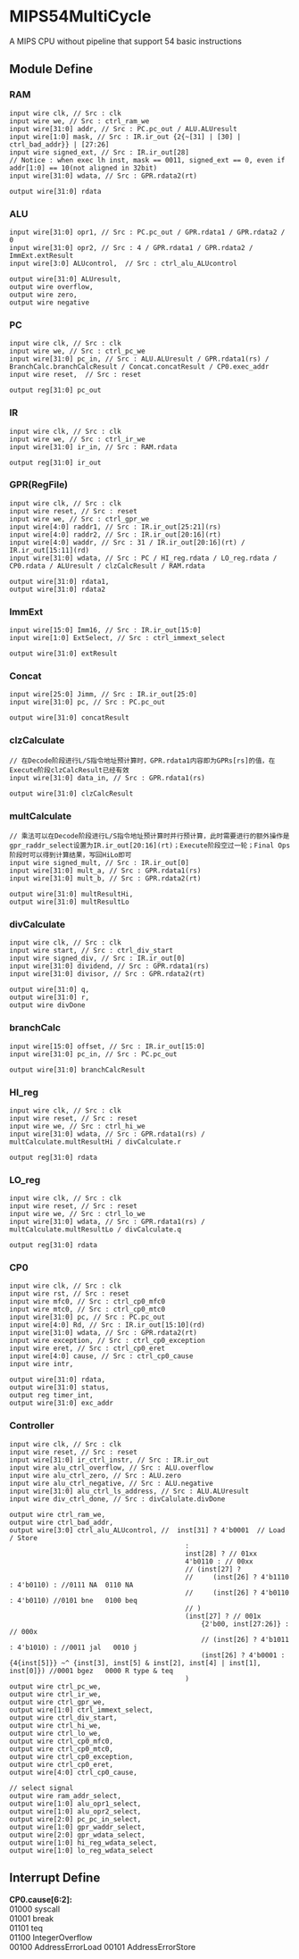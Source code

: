 # MIPS54MultiCycle
A MIPS CPU without pipeline that support 54 basic instructions
## Module Define
### RAM
    input wire clk, // Src : clk  
    input wire we, // Src : ctrl_ram_we
    input wire[31:0] addr, // Src : PC.pc_out / ALU.ALUresult
    input wire[1:0] mask, // Src : IR.ir_out {2{~[31] | [30] | ctrl_bad_addr}} | [27:26] 
    input wire signed_ext, // Src : IR.ir_out[28]
    // Notice : when exec lh inst, mask == 0011, signed_ext == 0, even if addr[1:0] == 10(not aligned in 32bit)
    input wire[31:0] wdata, // Src : GPR.rdata2(rt)  

    output wire[31:0] rdata
### ALU
    input wire[31:0] opr1, // Src : PC.pc_out / GPR.rdata1 / GPR.rdata2 / 0 
    input wire[31:0] opr2, // Src : 4 / GPR.rdata1 / GPR.rdata2 / ImmExt.extResult  
    input wire[3:0] ALUcontrol,  // Src : ctrl_alu_ALUcontrol

    output wire[31:0] ALUresult,  
    output wire overflow,  
    output wire zero,  
    output wire negative  
### PC
    input wire clk, // Src : clk  
    input wire we, // Src : ctrl_pc_we  
    input wire[31:0] pc_in, // Src : ALU.ALUresult / GPR.rdata1(rs) / BranchCalc.branchCalcResult / Concat.concatResult / CP0.exec_addr  
    input wire reset,  // Src : reset  

    output reg[31:0] pc_out
### IR
    input wire clk, // Src : clk  
    input wire we, // Src : ctrl_ir_we  
    input wire[31:0] ir_in, // Src : RAM.rdata  

    output reg[31:0] ir_out
### GPR(RegFile)
    input wire clk, // Src : clk
    input wire reset, // Src : reset
    input wire we, // Src : ctrl_gpr_we
    input wire[4:0] raddr1, // Src : IR.ir_out[25:21](rs)
    input wire[4:0] raddr2, // Src : IR.ir_out[20:16](rt)
    input wire[4:0] waddr, // Src : 31 / IR.ir_out[20:16](rt) / IR.ir_out[15:11](rd)
    input wire[31:0] wdata, // Src : PC / HI_reg.rdata / LO_reg.rdata / CP0.rdata / ALUresult / clzCalcResult / RAM.rdata

    output wire[31:0] rdata1,
    output wire[31:0] rdata2
### ImmExt
    input wire[15:0] Imm16, // Src : IR.ir_out[15:0]
    input wire[1:0] ExtSelect, // Src : ctrl_immext_select

    output wire[31:0] extResult
### Concat
    input wire[25:0] Jimm, // Src : IR.ir_out[25:0]
    input wire[31:0] pc, // Src : PC.pc_out

    output wire[31:0] concatResult
### clzCalculate
    // 在Decode阶段进行L/S指令地址预计算时，GPR.rdata1内容即为GPRs[rs]的值，在Execute阶段clzCalcResult已经有效
    input wire[31:0] data_in, // Src : GPR.rdata1(rs)

    output wire[31:0] clzCalcResult
### multCalculate
    // 乘法可以在Decode阶段进行L/S指令地址预计算时并行预计算，此时需要进行的额外操作是gpr_raddr_select设置为IR.ir_out[20:16](rt)；Execute阶段空过一轮；Final Ops阶段时可以得到计算结果，写回HiLo即可
    input wire signed_mult, // Src : IR.ir_out[0]
    input wire[31:0] mult_a, // Src : GPR.rdata1(rs)
    input wire[31:0] mult_b, // Src : GPR.rdata2(rt)

    output wire[31:0] multResultHi,
    output wire[31:0] multResultLo
### divCalculate
    input wire clk, // Src : clk
    input wire start, // Src : ctrl_div_start
    input wire signed_div, // Src : IR.ir_out[0]
    input wire[31:0] dividend, // Src : GPR.rdata1(rs)
    input wire[31:0] divisor, // Src : GPR.rdata2(rt)
    
    output wire[31:0] q,
    output wire[31:0] r,
    output wire divDone
### branchCalc
    input wire[15:0] offset, // Src : IR.ir_out[15:0]
    input wire[31:0] pc_in, // Src : PC.pc_out

    output wire[31:0] branchCalcResult
### HI_reg
    input wire clk, // Src : clk
    input wire reset, // Src : reset
    input wire we, // Src : ctrl_hi_we
    input wire[31:0] wdata, // Src : GPR.rdata1(rs) / multCalculate.multResultHi / divCalculate.r

    output reg[31:0] rdata
### LO_reg
    input wire clk, // Src : clk
    input wire reset, // Src : reset
    input wire we, // Src : ctrl_lo_we
    input wire[31:0] wdata, // Src : GPR.rdata1(rs) / multCalculate.multResultLo / divCalculate.q

    output reg[31:0] rdata
### CP0
    input wire clk, // Src : clk
    input wire rst, // Src : reset
    input wire mfc0, // Src : ctrl_cp0_mfc0
    input wire mtc0, // Src : ctrl_cp0_mtc0
    input wire[31:0] pc, // Src : PC.pc_out
    input wire[4:0] Rd, // Src : IR.ir_out[15:10](rd)
    input wire[31:0] wdata, // Src : GPR.rdata2(rt)
    input wire exception, // Src : ctrl_cp0_exception
    input wire eret, // Src : ctrl_cp0_eret
    input wire[4:0] cause, // Src : ctrl_cp0_cause
    input wire intr,

    output wire[31:0] rdata, 
    output wire[31:0] status, 
    output reg timer_int, 
    output wire[31:0] exc_addr
### Controller
    input wire clk, // Src : clk
    input wire reset, // Src : reset
    input wire[31:0] ir_ctrl_instr, // Src : IR.ir_out
    input wire alu_ctrl_overflow, // Src : ALU.overflow
    input wire alu_ctrl_zero, // Src : ALU.zero
    input wire alu_ctrl_negative, // Src : ALU.negative
    input wire[31:0] alu_ctrl_ls_address, // Src : ALU.ALUresult
    input wire div_ctrl_done, // Src : divCalulate.divDone

    output wire ctrl_ram_we,
    output wire ctrl_bad_addr,
    output wire[3:0] ctrl_alu_ALUcontrol, //  inst[31] ? 4'b0001  // Load / Store
                                                :
                                                inst[28] ? // 01xx
                                                4'b0110 : // 00xx
                                                // (inst[27] ? 
                                                //     (inst[26] ? 4'b1110 : 4'b0110) : //0111 NA  0110 NA
                                                //     (inst[26] ? 4'b0110 : 4'b0110) //0101 bne   0100 beq
                                                // )
                                                (inst[27] ? // 001x
                                                    {2'b00, inst[27:26]} : // 000x
                                                    // (inst[26] ? 4'b1011 : 4'b1010) : //0011 jal   0010 j
                                                    (inst[26] ? 4'b0001 : {4{inst[5]}} ~^ {inst[3], inst[5] & inst[2], inst[4] | inst[1], inst[0]}) //0001 bgez   0000 R type & teq
                                                )
    output wire ctrl_pc_we,
    output wire ctrl_ir_we,
    output wire ctrl_gpr_we,
    output wire[1:0] ctrl_immext_select,
    output wire ctrl_div_start,
    output wire ctrl_hi_we,
    output wire ctrl_lo_we,
    output wire ctrl_cp0_mfc0,
    output wire ctrl_cp0_mtc0,
    output wire ctrl_cp0_exception,
    output wire ctrl_cp0_eret,
    output wire[4:0] ctrl_cp0_cause,

    // select signal
    output wire ram_addr_select,
    output wire[1:0] alu_opr1_select,
    output wire[1:0] alu_opr2_select,
    output wire[2:0] pc_pc_in_select,
    output wire[1:0] gpr_waddr_select,
    output wire[2:0] gpr_wdata_select,
    output wire[1:0] hi_reg_wdata_select,
    output wire[1:0] lo_reg_wdata_select


## Interrupt Define
__CP0.cause[6:2]:__  
01000   syscall  
01001   break  
01101   teq  
01100   IntegerOverflow  
00100   AddressErrorLoad
00101   AddressErrorStore